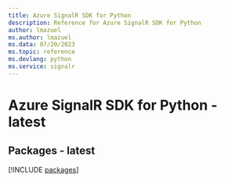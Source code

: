 ```yaml
---
title: Azure SignalR SDK for Python
description: Reference for Azure SignalR SDK for Python
author: lmazuel
ms.author: lmazuel
ms.data: 07/20/2023
ms.topic: reference
ms.devlang: python
ms.service: signalr
---
```

# Azure SignalR SDK for Python - latest
## Packages - latest
[!INCLUDE [packages](signalr-index.md)]